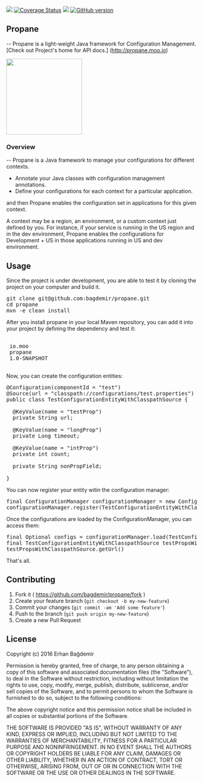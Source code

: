 <img src="https://travis-ci.org/bagdemir/Propane.svg"/> [![Coverage Status](https://coveralls.io/repos/bagdemir/Propane/badge.svg)](https://coveralls.io/r/bagdemir/Propane) <img src="https://img.shields.io/packagist/l/doctrine/orm.svg" /> [![GitHub version](https://badge.fury.io/gh/bagdemir%2Fpropane.svg)](https://badge.fury.io/gh/bagdemir%2Fpropane)


## Propane
--
Propane is a light-weight Java framework for Configuration Management.
[Check out Project's home for API docs.] (http://propane.moo.io)

<img src="http://www.bagdemir.com/img/propane.png" width="200"/>

### Overview
--
Propane is a Java framework to manage your configurations for different contexts. 
- Annotate your Java classes with configuration management annotations. 
- Define your configurations for each context for a particular application. 

and then  Propane enables the configuration set in applications for this given context.
 
A context may be a region, an environment, or a custom context just defined by you. For instance, if your service is running in the US region and in the dev environment, Propane enables the configurations for Development + US in those applications running in US and dev environment.

## Usage

Since the project is under development, you are able to test it by cloning the project on your computer and build it. 

<pre lang="shell">
git clone git@github.com:bagdemir/propane.git
cd propane
mvn -e clean install
</pre>

After you install propane in your local Maven repository, you can add it into your project by defining the dependency and test it:

<pre lang="xml">
<dependency>
 <groupId>io.moo</groupId>
 <artifactId>propane</artifactId>
 <version>1.0-SNAPSHOT</version>
</dependency>
</pre>

Now, you can create the configuration entities: 

<pre lang="java">
@Configuration(componentId = "test")
@Source(url = "classpath://configurations/test.properties")
public class TestConfigurationEntityWithClasspathSource {

  @KeyValue(name = "testProp")
  private String url;

  @KeyValue(name = "longProp")
  private Long timeout;

  @KeyValue(name = "intProp")
  private int count;

  private String nonPropField;

}
</pre>

You can now register your entity witin the configuration manager:
<pre lang="java">
final ConfigurationManager configurationManager = new ConfigurationManagerImpl();
configurationManager.register(TestConfigurationEntityWithClasspathSource.class);
</pre>

Once the configurations are loaded by the ConfigurationManager, you can access them:

<pre lang="java">
final Optional<TestConfigurationEntityWithClasspathSource> configs = configurationManager.load(TestConfigurationEntityWithClasspathSource.class);
final TestConfigurationEntityWithClasspathSource testPropsWithClasspathSource = configs.get();
testPropsWithClasspathSource.getUrl()
</pre>

That's all. 


## Contributing

1. Fork it ( https://github.com/bagdemir/propane/fork )
2. Create your feature branch (`git checkout -b my-new-feature`)
3. Commit your changes (`git commit -am 'Add some feature'`)
4. Push to the branch (`git push origin my-new-feature`)
5. Create a new Pull Request

## License

Copyright (c) 2016 Erhan Bağdemir

Permission is hereby granted, free of charge, to any person obtaining a copy
of this software and associated documentation files (the "Software"), to deal
in the Software without restriction, including without limitation the rights
to use, copy, modify, merge, publish, distribute, sublicense, and/or sell
copies of the Software, and to permit persons to whom the Software is
furnished to do so, subject to the following conditions:

The above copyright notice and this permission notice shall be included in all
copies or substantial portions of the Software.

THE SOFTWARE IS PROVIDED "AS IS", WITHOUT WARRANTY OF ANY KIND, EXPRESS OR
IMPLIED, INCLUDING BUT NOT LIMITED TO THE WARRANTIES OF MERCHANTABILITY,
FITNESS FOR A PARTICULAR PURPOSE AND NONINFRINGEMENT. IN NO EVENT SHALL THE
AUTHORS OR COPYRIGHT HOLDERS BE LIABLE FOR ANY CLAIM, DAMAGES OR OTHER
LIABILITY, WHETHER IN AN ACTION OF CONTRACT, TORT OR OTHERWISE, ARISING FROM,
OUT OF OR IN CONNECTION WITH THE SOFTWARE OR THE USE OR OTHER DEALINGS IN THE
SOFTWARE.

